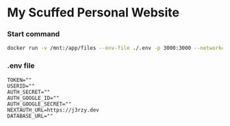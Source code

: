 # My Scuffed Personal Website

### Start command
```bash
docker run -v /mnt:/app/files --env-file ./.env -p 3000:3000 --network="bridge" web
```
### .env file
```env
TOKEN=""
USERID=""
AUTH_SECRET=""
AUTH_GOOGLE_ID=""
AUTH_GOOGLE_SECRET=""
NEXTAUTH_URL=https://j3rzy.dev
DATABASE_URL=""
```